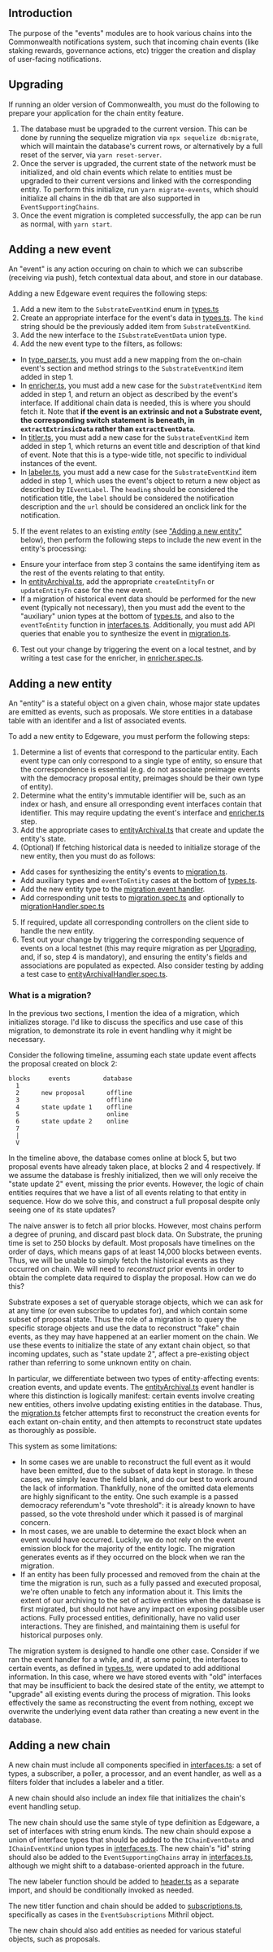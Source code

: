 ## Introduction

The purpose of the "events" modules are to hook various chains into the Commonwealth notifications system, such that incoming chain events (like staking rewards, governance actions, etc) trigger the creation and display of user-facing notifications.

## Upgrading

If running an older version of Commonwealth, you must do the following to prepare your application for the chain entity feature.

1. The database must be upgraded to the current version. This can be done by running the sequelize migration via `npx sequelize db:migrate`, which will maintain the database's current rows, or alternatively by a full reset of the server, via `yarn reset-server`.
2. Once the server is upgraded, the current state of the network must be initialized, and old chain events which relate to entities must be upgraded to their current versions and linked with the corresponding entity. To perform this initialize, run `yarn migrate-events`, which should initialize all chains in the db that are also supported in `EventSupportingChains`.
3. Once the event migration is completed successfully, the app can be run as normal, with `yarn start`.

## Adding a new event

An "event" is any action occuring on chain to which we can subscribe (receiving via push), fetch contextual data about, and store in our database.

Adding a new Edgeware event requires the following steps:

1. Add a new item to the `SubstrateEventKind` enum in [types.ts](edgeware/types.ts)
2. Create an appropriate interface for the event's data in [types.ts](edgeware/types.ts). The `kind` string should be the previously added item from `SubstrateEventKind`.
3. Add the new interface to the `ISubstrateEventData` union type.
4. Add the new event type to the filters, as follows:
  * In [type_parser.ts](edgeware/filters/type_parser.ts), you must add a new mapping from the on-chain event's section and method strings to the `SubstrateEventKind` item added in step 1.
  * In [enricher.ts](edgeware/filters/enricher.ts), you must add a new case for the `SubstrateEventKind` item added in step 1, and return an object as described by the event's interface. If additional chain data is needed, this is where you should fetch it. Note that **if the event is an extrinsic and not a Substrate event, the corresponding switch statement is beneath, in `extractExtrinsicData` rather than `extractEventData`**.
  * In [titler.ts](edgeware/filters/titler.ts), you must add a new case for the `SubstrateEventKind` item added in step 1, which returns an event title and description of that kind of event. Note that this is a type-wide title, not specific to individual instances of the event.
  * In [labeler.ts](edgeware/filters/labeler.ts), you must add a new case for the `SubstrateEventKind` item added in step 1, which uses the event's object to return a new object as described by `IEventLabel`. The `heading` should be considered the notification title, the `label` should be considered the notification description and the `url` should be considered an onclick link for the notification.
5. If the event relates to an existing _entity_ (see ["Adding a new entity"](#Adding-a-new-entity) below), then perform the following steps to include the new event in the entity's processing:
  * Ensure your interface from step 3 contains the same identifying item as the rest of the events relating to that entity.
  * In [entityArchival.ts](../../server/eventHandlers/edgeware/entityArchival.ts), add the appropriate `createEntityFn` or `updateEntityFn` case for the new event.
  * If a migration of historical event data should be performed for the new event (typically not necessary), then you must add the event to the "auxiliary" union types at the bottom of [types.ts](edgeware/types.ts), and also to the `eventToEntity` function in [interfaces.ts](interfaces.ts). Additionally, you must add API queries that enable you to synthesize the event in [migration.ts](edgeware/migration.ts).
6. Test out your change by triggering the event on a local testnet, and by writing a test case for the enricher, in [enricher.spec.ts](../../test/unit/events/edgeware/enricher.spec.ts).

## Adding a new entity

An "entity" is a stateful object on a given chain, whose major state updates are emitted as events, such as proposals. We store entities in a database table with an identifer and a list of associated events.

To add a new entity to Edgeware, you must perform the following steps:

1. Determine a list of events that correspond to the particular entity. Each event type can only correspond to a single type of entity, so ensure that the correspondence is essential (e.g. do not associate preimage events with the democracy proposal entity, preimages should be their own type of entity).
2. Determine what the entity's immutable identifier will be, such as an index or hash, and ensure all orresponding event interfaces contain that identifier. This may require updating the event's interface and [enricher.ts](edgeware/filters/enricher.ts) step.
3. Add the appropriate cases to [entityArchival.ts](../../server/eventHandlers/edgeware/entityArchival.ts) that create and update the entity's state.
4. (Optional) If fetching historical data is needed to initialize storage of the new entity, then you must do as follows:
  * Add cases for synthesizing the entity's events to [migration.ts](edgeware/migration.ts).
  * Add auxiliary types and `eventToEntity` cases at the bottom of [types.ts](edgeware/types.ts).
  * Add the new entity type to the [migration event handler](../../server/eventHandlers/edgeware/migration.ts).
  * Add corresponding unit tests to [migration.spec.ts](../../test/unit/events/edgeware/migration.spec.ts) and optionally to [migrationHandler.spec.ts](../../test/unit/events/edgeware/migrationHandler.spec.ts)
5. If required, update all corresponding controllers on the client side to handle the new entity.
6. Test out your change by triggering the corresponding sequence of events on a local testnet (this may require migration as per [Upgrading](#Upgrading), and, if so, step 4 is mandatory), and ensuring the entity's fields and associations are populated as expected. Also consider testing by adding a test case to [entityArchivalHandler.spec.ts](../../test/unit/events/edgeware/entityArchivalHandler.spec.ts).

### What is a migration?

In the previous two sections, I mention the idea of a migration, which initializes storage. I'd like to discuss the specifics and use case of this migration, to demonstrate its role in event handling why it might be necessary.

Consider the following timeline, assuming each state update event affects the proposal created on block 2:

```
blocks     events         database
  1
  2      new proposal      offline
  3                        offline
  4      state update 1    offline
  5                        online
  6      state update 2    online
  7
  |
  V
```

In the timeline above, the database comes online at block 5, but two proposal events have already taken place, at blocks 2 and 4 respectively. If we assume the database is freshly initialized, then we will only receive the "state update 2" event, missing the prior events. However, the logic of chain entities requires that we have a list of all events relating to that entity in sequence. How do we solve this, and construct a full proposal despite only seeing one of its state updates?

The naive answer is to fetch all prior blocks. However, most chains perform a degree of pruning, and discard past block data. On Substrate, the pruning time is set to 250 blocks by default. Most proposals have timelines on the order of days, which means gaps of at least 14,000 blocks between events. Thus, we will be unable to simply fetch the historical events as they occurred on chain. We will need to _reconstruct_ prior events in order to obtain the complete data required to display the proposal. How can we do this?

Substrate exposes a set of queryable storage objects, which we can ask for at any time (or even subscribe to updates for), and which contain some subset of proposal state. Thus the role of a migration is to query the specific storage objects and use the data to reconstruct "fake" chain events, as they may have happened at an earlier moment on the chain. We use these events to initialize the state of any extant chain object, so that incoming updates, such as "state update 2", affect a pre-existing object rather than referring to some unknown entity on chain.

In particular, we differentiate between two types of entity-affecting events: creation events, and update events. The [entityArchival.ts](../../server/eventHandlers/edgeware/entityArchival.ts) event handler is where this distinction is logically manifest: certain events involve creating new entities, others involve updating existing entities in the database. Thus, the [migration.ts](edgeware/migration.ts) fetcher attempts first to reconstruct the creation events for each extant on-chain entity, and then attempts to reconstruct state updates as thoroughly as possible.

This system as some limitations:
  * In some cases we are unable to reconstruct the full event as it would have been emitted, due to the subset of data kept in storage. In these cases, we simply leave the field blank, and do our best to work around the lack of information. Thankfully, none of the omitted data elements are highly significant to the entity. One such example is a passed democracy referendum's "vote threshold": it is already known to have passed, so the vote threshold under which it passed is of marginal concern.
  * In most cases, we are unable to determine the exact block when an event would have occurred. Luckily, we do not rely on the event emission block for the majority of the entity logic. The migration generates events as if they occurred on the block when we ran the migration.
  * If an entity has been fully processed and removed from the chain at the time the migration is run, such as a fully passed and executed proposal, we're often unable to fetch any information about it. This limits the extent of our archiving to the set of active entities when the database is first migrated, but should not have any impact on exposing possible user actions. Fully processed entities, definitionally, have no valid user interactions. They are finished, and maintaining them is useful for historical purposes only.

The migration system is designed to handle one other case. Consider if we ran the event handler for a while, and if, at some point, the interfaces to certain events, as defined in [types.ts](edgeware/types.ts), were updated to add additional information. In this case, where we have stored events with "old" interfaces that may be insufficient to back the desired state of the entity, we attempt to "upgrade" all existing events during the process of migration. This looks effectively the same as reconstructing the event from nothing, except we overwrite the underlying event data rather than creating a new event in the database.

## Adding a new chain

A new chain must include all components specified in [interfaces.ts](interfaces.ts): a set of types, a subscriber, a poller, a processor, and an event handler, as well as a filters folder that includes a labeler and a titler.

A new chain should also include an index file that initializes the chain's event handling setup.

The new chain should use the same style of type definition as Edgeware, a set of interfaces with string enum kinds. The new chain should expose a union of interface types that should be added to the `IChainEventData` and `IChainEventKind` union types in [interfaces.ts](interfaces.ts). The new chain's "id" string should also be added to the `EventSupportingChains` array in [interfaces.ts](interfaces.ts), although we might shift to a database-oriented approach in the future.

The new labeler function should be added to [header.ts](../../client/scripts/views/components/header.ts) as a separate import, and should be conditionally invoked as needed.

The new titler function and chain should be added to [subscriptions.ts](../../client/scripts/view/pages/subscriptions.ts), specifically as cases in the `EventSubscriptions` Mithril object.

The new chain should also add entities as needed for various stateful objects, such as proposals.